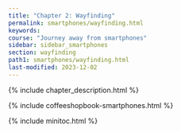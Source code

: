 ```yaml
---
title: "Chapter 2: Wayfinding"
permalink: smartphones/wayfinding.html
keywords:
course: "Journey away from smartphones"
sidebar: sidebar_smartphones
section: wayfinding
path1: smartphones/wayfinding.html
last-modified: 2023-12-02
---
```


{% include chapter_description.html %}

{% include coffeeshopbook-smartphones.html %}

{% include minitoc.html %}
